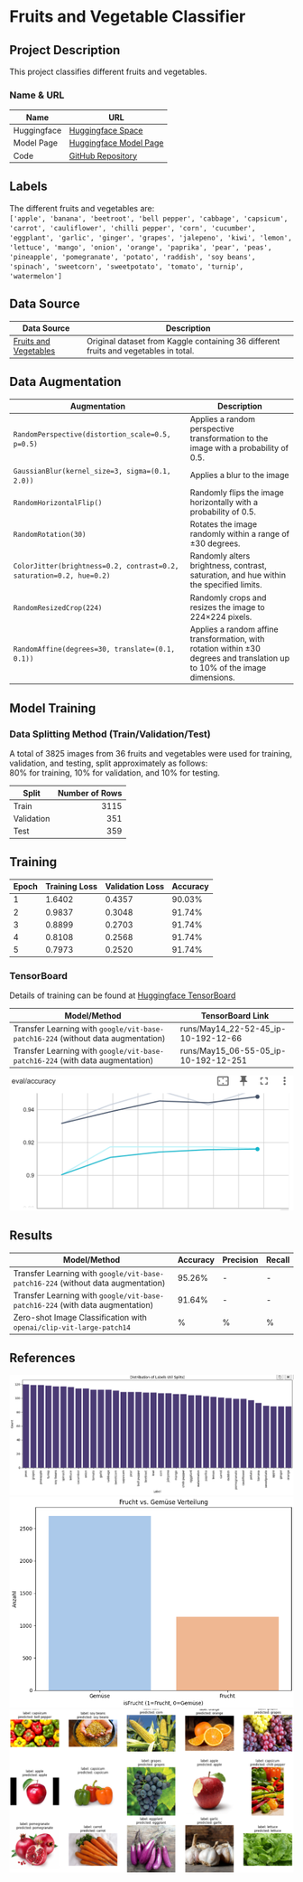 # Fruits and Vegetable Classifier

## Project Description
This project classifies different fruits and vegetables.

### Name & URL
| Name          | URL |
|---------------|-----|
| Huggingface   | [Huggingface Space]() |
| Model Page    | [Huggingface Model Page](https://huggingface.co/ElioBaserga/fruits-and-vegetables-vit) |
| Code          | [GitHub Repository](https://github.com/ElioBaserga/ClassificationModelProject) |

## Labels
The different fruits and vegetables are:  
`['apple', 'banana', 'beetroot', 'bell pepper', 'cabbage', 'capsicum', 'carrot', 'cauliflower', 'chilli pepper', 'corn', 'cucumber', 'eggplant', 'garlic', 'ginger', 'grapes', 'jalepeno', 'kiwi', 'lemon', 'lettuce', 'mango', 'onion', 'orange', 'paprika', 'pear', 'peas', 'pineapple', 'pomegranate', 'potato', 'raddish', 'soy beans', 'spinach', 'sweetcorn', 'sweetpotato', 'tomato', 'turnip', 'watermelon']`

## Data Source
| Data Source | Description |
|-------------|-------------|
| [Fruits and Vegetables](https://www.kaggle.com/datasets/kritikseth/fruit-and-vegetable-image-recognition/data) | Original dataset from Kaggle containing 36 different fruits and vegetables in total. |

## Data Augmentation
| Augmentation                     | Description |
|-----------------------------------|-------------|
| `RandomPerspective(distortion_scale=0.5, p=0.5)`          | Applies a random perspective transformation to the image with a probability of 0.5. |
| `GaussianBlur(kernel_size=3, sigma=(0.1, 2.0))`          | Applies a blur to the image |
| `RandomHorizontalFlip()`          | Randomly flips the image horizontally with a probability of 0.5. |
| `RandomRotation(30)`              | Rotates the image randomly within a range of ±30 degrees. |
| `ColorJitter(brightness=0.2, contrast=0.2, saturation=0.2, hue=0.2)` | Randomly alters brightness, contrast, saturation, and hue within the specified limits. |
| `RandomResizedCrop(224)`          | Randomly crops and resizes the image to 224×224 pixels. |
| `RandomAffine(degrees=30, translate=(0.1, 0.1))` | Applies a random affine transformation, with rotation within ±30 degrees and translation up to 10% of the image dimensions. |

## Model Training

### Data Splitting Method (Train/Validation/Test)
A total of 3825 images from 36 fruits and vegetables were used for training, validation, and testing, split approximately as follows:  
80% for training, 10% for validation, and 10% for testing.

| Split      | Number of Rows |
|------------|---------------:|
| Train      | 3115          |
| Validation | 351           |
| Test       | 359           |

## Training

| Epoch | Training Loss | Validation Loss | Accuracy |
|-------|---------------|-----------------|----------|
| 1     | 1.6402        | 0.4357          | 90.03%   |
| 2     | 0.9837        | 0.3048          | 91.74%   |
| 3     | 0.8899        | 0.2703          | 91.74%   |
| 4     | 0.8108        | 0.2568          | 91.74%   |
| 5     | 0.7973        | 0.2520          | 91.74%   |

### TensorBoard

Details of training can be found at [Huggingface TensorBoard](https://huggingface.co/ElioBaserga/fruits-and-vegetables-vit/tensorboard)

| Model/Method                                                         | TensorBoard Link                                      |
|----------------------------------------------------------------------|------------------------------------------------------|
| Transfer Learning with `google/vit-base-patch16-224` (without data augmentation) | runs/May14_22-52-45_ip-10-192-12-66                    |
| Transfer Learning with `google/vit-base-patch16-224` (with data augmentation)  | runs/May15_06-55-05_ip-10-192-12-251                    |

![alt text](accuracy.PNG)

## Results
| Model/Method                                                         | Accuracy | Precision | Recall |
|----------------------------------------------------------------------|----------|-----------|--------|
| Transfer Learning with `google/vit-base-patch16-224` (without data augmentation) | 95.26%      | -         | -      |
| Transfer Learning with `google/vit-base-patch16-224` (with data augmentation)  | 91.64%      | -         | -      |
| Zero-shot Image Classification with `openai/clip-vit-large-patch14` | %      | %    | %    |

## References
![Class Distribution](distribution.PNG)  
![Frucht vs Gemüse](distribution2.PNG)  
![Sample Prediction (Transfer Learning)](predictions.PNG)
